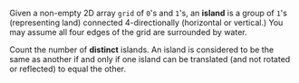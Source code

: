 Given a non-empty 2D array `grid` of `0`'s and `1`'s, an **island** is a group of `1`'s (representing land) connected 4-directionally (horizontal or vertical.) You may assume all four edges of the grid are surrounded by water.

Count the number of **distinct** islands. An island is considered to be the same as another if and only if one island can be translated (and not rotated or reflected) to equal the other.